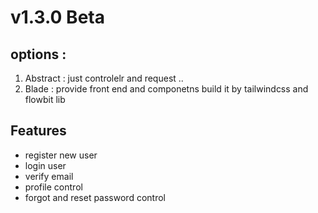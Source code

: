 # v1.3.0 Beta 

## options : 
1. Abstract : just controlelr and request ..
2. Blade  :  provide front end and componetns build it by tailwindcss and flowbit lib 

## Features 
- register new user 
- login user
- verify email
- profile control
- forgot  and reset password control
